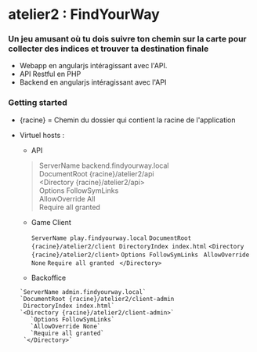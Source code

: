 # atelier2 : FindYourWay

### Un jeu amusant où tu dois suivre ton chemin sur la carte pour collecter des indices et trouver ta destination finale

* Webapp en angularjs intéragissant avec l'API.
* API Restful en PHP
* Backend en angularjs intéragissant avec l'API

### Getting started

* {racine} = Chemin du dossier qui contient la racine de l'application
* Virtuel hosts :
   
   * API
   
    > ServerName backend.findyourway.local  
      DocumentRoot {racine}/atelier2/api  
      <Directory {racine}/atelier2/api>  
      Options FollowSymLinks  
      AllowOverride All  
      Require all granted  
      </Directory>  
     
    * Game Client
    
      `ServerName play.findyourway.local`
      `DocumentRoot {racine}/atelier2/client
       DirectoryIndex index.html`
      `<Directory {racine}/atelier2/client>`
         `Options FollowSymLinks`
         ` AllowOverride None`
         `Require all granted`
       ` </Directory>`
      
     * Backoffice
     
      `ServerName admin.findyourway.local`
      `DocumentRoot {racine}/atelier2/client-admin
       DirectoryIndex index.html`
      `<Directory {racine}/atelier2/client-admin>`
         `Options FollowSymLinks`
         `AllowOverride None`
         `Require all granted`
       `</Directory>`
       

```

